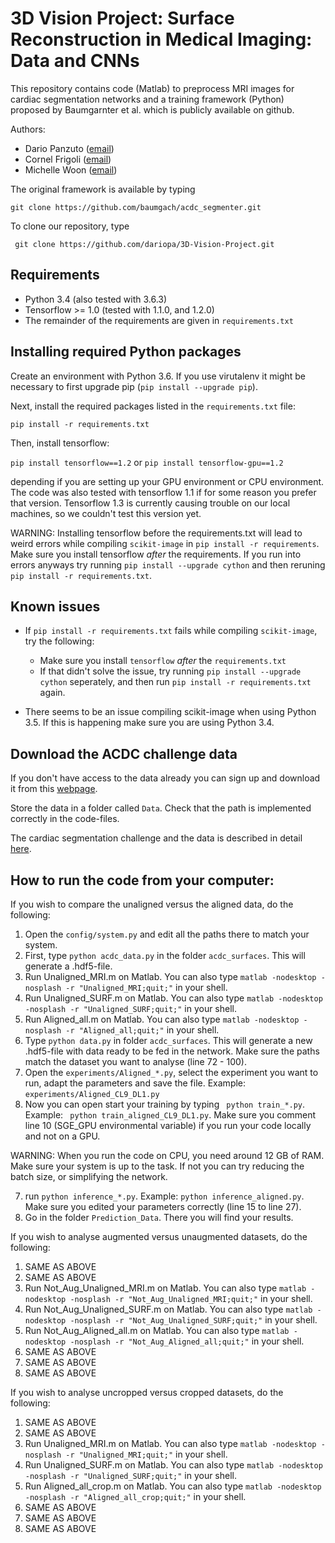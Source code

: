 # 3D Vision Project: Surface Reconstruction in Medical Imaging: Data and CNNs
This repository contains code (Matlab) to preprocess MRI images for cardiac segmentation networks and a training framework (Python) proposed by Baumgarnter et al. which is publicly available on github. 

Authors:
- Dario Panzuto ([email](mailto:dario.panzuto@gmail.com))
- Cornel Frigoli ([email](mailto:cfrigoli@ethz.ch))
- Michelle Woon ([email](mailto:woonmi@ethz.ch))

The original framework is available by typing

``` git clone https://github.com/baumgach/acdc_segmenter.git ```

To clone our repository, type

``` git clone https://github.com/dariopa/3D-Vision-Project.git```

## Requirements 

- Python 3.4 (also tested with 3.6.3)
- Tensorflow >= 1.0 (tested with 1.1.0, and 1.2.0)
- The remainder of the requirements are given in `requirements.txt`

## Installing required Python packages

Create an environment with Python 3.6. If you use virutalenv it 
might be necessary to first upgrade pip (``` pip install --upgrade pip ```).

Next, install the required packages listed in the `requirements.txt` file:

``` pip install -r requirements.txt ```

Then, install tensorflow:

``` pip install tensorflow==1.2 ```
or
``` pip install tensorflow-gpu==1.2 ```

depending if you are setting up your GPU environment or CPU environment. The code was also
tested with tensorflow 1.1 if for some reason you prefer that version. Tensorflow 1.3 is currently causing
trouble on our local machines, so we couldn't test this version yet. 

WARNING: Installing tensorflow before the requirements.txt will lead to weird errors while compiling `scikit-image` in `pip install -r requirements`. Make sure you install tensorflow *after* the requirements. 
If you run into errors anyways try running `pip install --upgrade cython` and then reruning `pip install -r requirements.txt`. 

## Known issues

- If `pip install -r requirements.txt` fails while compiling `scikit-image`, try the following:
    - Make sure you install `tensorflow` _after_ the `requirements.txt`
    - If that didn't solve the issue, try running `pip install --upgrade cython` seperately, and then run `pip install -r requirements.txt` again.
     
- There seems to be an issue compiling scikit-image when using Python 3.5. If this is happening make sure you are using Python 3.4. 

## Download the ACDC challenge data

If you don't have access to the data already you can sign up and download it from this [webpage](http://acdc.creatis.insa-lyon.fr/#challenges).

Store the data in a folder called ``` Data ```. Check that the path is implemented correctly in the code-files. 

The cardiac segmentation challenge and the data is described in detail [here](https://www.creatis.insa-lyon.fr/Challenge/acdc/index.html).

## How to run the code from your computer:
If you wish to compare the unaligned versus the aligned data, do the following:

1) Open the `config/system.py` and edit all the paths there to match your system.
2) First, type ```python acdc_data.py``` in the folder `acdc_surfaces`. This will generate a .hdf5-file.
3) Run Unaligned_MRI.m on Matlab. You can also type ``` matlab -nodesktop -nosplash -r "Unaligned_MRI;quit;" ``` in your shell. 
4) Run Unaligned_SURF.m on Matlab. You can also type ``` matlab -nodesktop -nosplash -r "Unaligned_SURF;quit;" ``` in your shell. 
5) Run Aligned_all.m on Matlab. You can also type ``` matlab -nodesktop -nosplash -r "Aligned_all;quit;" ``` in your shell. 
6) Type ```python data.py``` in folder `acdc_surfaces`. This will generate a new .hdf5-file with data ready to be fed in the network. Make sure the paths match the dataset you want to analyse (line 72 - 100). 
7) Open the `experiments/Aligned_*.py`, select the experiment you want to run, adapt the parameters and save the file. Example: `experiments/Aligned_CL9_DL1.py`
8) Now you can open start your training by typing ``` python train_*.py```. Example: ``` python train_aligned_CL9_DL1.py```. Make sure you comment line 10 (SGE_GPU environmental variable) if you run your code locally and not on a GPU. 

WARNING: When you run the code on CPU, you need around 12 GB of RAM. Make sure your system is up to the task. If not you can try reducing the batch size, or simplifying the network. 

7) run ```python inference_*.py```. Example: ```python inference_aligned.py```. Make sure you edited your parameters correctly (line 15 to line 27). 
8) Go in the folder `Prediction_Data`. There you will find your results. 

If you wish to analyse augmented versus unaugmented datasets, do the following: 

1) SAME AS ABOVE
2) SAME AS ABOVE
3) Run Not_Aug_Unaligned_MRI.m on Matlab. You can also type ``` matlab -nodesktop -nosplash -r "Not_Aug_Unaligned_MRI;quit;" ``` in your shell. 
4) Run Not_Aug_Unaligned_SURF.m on Matlab. You can also type ``` matlab -nodesktop -nosplash -r "Not_Aug_Unaligned_SURF;quit;" ``` in your shell. 
5) Run Not_Aug_Aligned_all.m on Matlab. You can also type ``` matlab -nodesktop -nosplash -r "Not_Aug_Aligned_all;quit;" ``` in your shell. 
6) SAME AS ABOVE
7) SAME AS ABOVE
8) SAME AS ABOVE


If you wish to analyse uncropped versus cropped datasets, do the following: 

1) SAME AS ABOVE
2) SAME AS ABOVE
3) Run Unaligned_MRI.m on Matlab. You can also type ``` matlab -nodesktop -nosplash -r "Unaligned_MRI;quit;" ``` in your shell. 
4) Run Unaligned_SURF.m on Matlab. You can also type ``` matlab -nodesktop -nosplash -r "Unaligned_SURF;quit;" ``` in your shell. 
5) Run Aligned_all_crop.m on Matlab. You can also type ``` matlab -nodesktop -nosplash -r "Aligned_all_crop;quit;" ``` in your shell. 
6) SAME AS ABOVE
7) SAME AS ABOVE
8) SAME AS ABOVE

